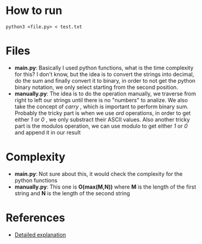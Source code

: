 
# How to run

`python3 <file.py> < test.txt`

# Files

- **main.py**: Basically I used python functions, what is the time complexity for this? I don't know, but the idea is to convert the strings into decimal, do the sum and finally convert it to binary, in order to not get the python binary notation, we only select starting from the second position. </br>
- **manually.py**: The idea is to do the operation manually, we traverse from right to left our strings until there is no "numbers" to analize. We also take the concept of _carry_ , which is important to perform binary sum. Probably the tricky part is when we use _ord_ operations, in order to get either _1_ or _0_ , we only substract their ASCII values. Also another tricky part is the modulos operation, we can use modulo to get either _1_ or _0_ and append it in our result </br>

# Complexity

- **main.py**: Not sure about this, it would check the complexity for the python functions </br>
- **manually.py**: This one is **O(max(M,N))** where **M** is the length of the first string and **N** is the length of the second string </br>

# References 

- [Detailed explanation](https://leetcode.com/problems/add-binary/solutions/1679423/well-detailed-explaination-java-c-python-easy-for-mind-to-accept-it/)